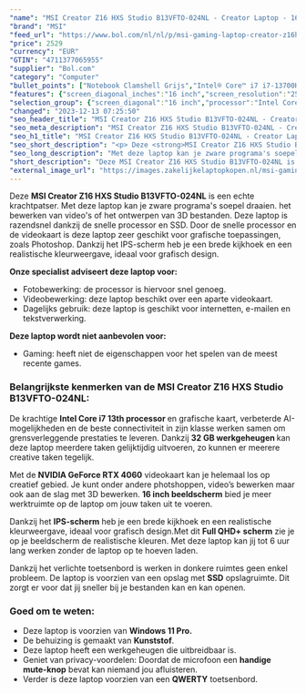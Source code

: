 ```yaml
---
"name": "MSI Creator Z16 HXS Studio B13VFTO-024NL - Creator Laptop - 16 inch - 120 Hz"
"brand": "MSI"
"feed_url": "https://www.bol.com/nl/nl/p/msi-gaming-laptop-creator-z16hxstudio-b13vfto-024nl/9300000142418930"
"price": 2529
"currency": "EUR"
"GTIN": "4711377065955"
"supplier": "Bol.com"
"category": "Computer"
"bullet_points": ["Notebook Clamshell Grijs","Intel® Core™ i7 i7-13700HX","40,6 cm (16\") Quad HD+ 2560 x 1600 Pixels","32 GB DDR5-SDRAM 5600 MHz 2 x 16 GB","2 TB SSD","NVIDIA GeForce RTX 4060 8 GB Intel® UHD Graphics","Wi-Fi 6E (802.11ax) Bluetooth 5.3","90 Wh 280 W","Windows 11 Pro"]
"features": {"screen_diagonal_inches":"16 inch","screen_resolution":"2560 x 1600 Pixels","processor_family":"Intel® Core™ i7","memory_size":"32 GB","memory_type":"DDR5-SDRAM","total_storage_space":"2 TB","graphics_card":"NVIDIA GeForce RTX 4060","graphics_memory_size":"8 GB","operating_system":"Windows 11 Pro","battery_capacity":"90 Wh","width":"359 mm","depth":"256 mm","height":"18,4 mm","weight":"2,35 kg","purpose_laptop":"Creative"}
"selection_group": {"screen_diagonal":"16 inch","processor":"Intel Core i7","changed_price_past_3_days":false,"product_family":"Creator"}
"changed": "2023-12-13 07:25:50"
"seo_header_title": "MSI Creator Z16 HXS Studio B13VFTO-024NL - Creator Laptop - 16 inch - 120 Hz"
"seo_meta_description": "MSI Creator Z16 HXS Studio B13VFTO-024NL - Creator Laptop - 16 inch - 120 Hz"
"seo_h1_title": "MSI Creator Z16 HXS Studio B13VFTO-024NL - Creator Laptop - 16 inch - 120 Hz"
"seo_short_description": "<p> Deze <strong>MSI Creator Z16 HXS Studio B13VFTO-024NL</strong> is een echte krachtpatser."
"seo_long_description": "Met deze laptop kan je zware programa's soepel draaien. het bewerken van video's of het ontwerpen van 3D bestanden. Deze laptop is razendsnel dankzij de snelle processor en SSD. Door de snelle processor en de videokaart is deze laptop zeer geschikt voor grafische toepassingen, zoals Photoshop. Dankzij het IPS-scherm heb je een brede kijkhoek en een realistische kleurweergave, ideaal voor grafisch design.  </p> <p> <strong>Onze specialist adviseert deze laptop voor:</strong> </p> <ul> <li>Fotobewerking: de processor is hiervoor snel genoeg. </li> <li>Videobewerking: deze laptop beschikt over een aparte videokaart. </li> <li>Dagelijks gebruik: deze laptop is geschikt voor internetten, e-mailen en tekstverwerking. </li> </ul> <p> <strong>Deze laptop wordt niet aanbevolen voor:</strong> </p> <ul> <li>Gaming: heeft niet de eigenschappen voor het spelen van de meest recente games. </li> </ul> <h3>Belangrijkste kenmerken van de MSI Creator Z16 HXS Studio B13VFTO-024NL:</h3> <p> De krachtige <strong> Intel Core i7 13th processor </strong>en grafische kaart, verbeterde AI-mogelijkheden en de beste connectiviteit in zijn klasse werken samen om grensverleggende prestaties te leveren. Dankzij <strong>32 GB werkgeheugen </strong>kan deze laptop meerdere taken gelijktijdig uitvoeren, zo kunnen er meerere creative taken tegelijk. </p> <p> Met de <strong> NVIDIA GeForce RTX 4060</strong> videokaart kan je helemaal los op creatief gebied. Je kunt onder andere photshoppen, video’s bewerken maar ook aan de slag met 3D bewerken. <strong>16 inch beeldscherm</strong> bied je meer werktruimte op de laptop om jouw taken uit te voeren. </p> <p> Dankzij het <strong> IPS-scherm</strong> heb je een brede kijkhoek en een realistische kleurweergave, ideaal voor grafisch design. Met dit <strong>Full QHD+ scherm</strong> zie je op je beeldscherm de realistische kleuren. Met deze laptop kan jij tot 6 uur lang werken zonder de laptop op te hoeven laden. </p> <p> Dankzij het verlichte toetsenbord is werken in donkere ruimtes geen enkel probleem. De laptop is voorzien van een opslag met <strong> SSD</strong> opslagruimte. Dit zorgt er voor dat jij sneller bij je bestanden kan en kan openen. </p> <h3>Goed om te weten:</h3> <ul> <li>Deze laptop is voorzien van <strong>Windows 11 Pro. </strong></li> <li>De behuizing is gemaakt van <strong>Kunststof</strong>. </li> <li>Deze laptop heeft een werkgeheugen die uitbreidbaar is. </li> <li>Geniet van privacy-voordelen: Doordat de microfoon een <strong>handige mute-knop</strong> bevat kan niemand jou afluisteren. </li> <li>Verder is deze laptop voorzien van een <strong>QWERTY</strong> toetsenbord. </li> </ul>"
"short_description": "Deze MSI Creator Z16 HXS Studio B13VFTO-024NL is een echte krachtpatser. Met deze laptop kan je zware programa's soepel draaien. het bewerken van video's of het ontwerpen van 3D bestanden. Deze laptop is razendsnel dankzij de snelle processor en SSD. Door de snelle processor en de videokaart is deze laptop zeer geschikt voor grafische toepassingen, zoals Photoshop. Dankzij het IPS-scherm heb je een brede kijkhoek en een realistische kleurweergave, ideaal voor grafisch design. Onze specialist adviseert deze laptop voor: Fotobewerking: de processor is hiervoor snel genoeg. Videobewerking: deze laptop beschikt over een aparte videokaart. Dagelijks gebruik: deze laptop is geschikt voor internetten, e-mailen en tekstverwerking. Deze laptop wordt niet aanbevolen voor: Gaming: heeft niet de eigenschappen voor het spelen van de meest recente games. Belangrijkste kenmerken van de MSI Creator Z16 HXS Studio B13VFTO-024NL: De krachtige Intel Core i7 13th processor en grafische kaart, verbeterde AI-mogelijkheden en de beste connectiviteit in zijn klasse werken samen om grensverleggende prestaties te leveren. Dankzij 32 GB werkgeheugen kan deze laptop meerdere taken gelijktijdig uitvoeren, zo kunnen er meerere creative taken tegelijk. Met de NVIDIA GeForce RTX 4060 videokaart kan je helemaal los op creatief gebied. Je kunt onder andere photshoppen, video’s bewerken maar ook aan de slag met 3D bewerken. 16 inch beeldscherm bied je meer werktruimte op de laptop om jouw taken uit te voeren. Dankzij het IPS-scherm heb je een brede kijkhoek en een realistische kleurweergave, ideaal voor grafisch design.Met dit Full QHD+ scherm zie je op je beeldscherm de realistische kleuren. Met deze laptop kan jij tot 6 uur lang werken zonder de laptop op te hoeven laden. Dankzij het verlichte toetsenbord is werken in donkere ruimtes geen enkel probleem. De laptop is voorzien van een opslag met SSD opslagruimte. Dit zorgt er voor dat jij sneller bij je bestanden kan en kan openen. Goed om te weten: Deze laptop is voorzien van Windows 11 Pro. De behuizing is gemaakt van Kunststof. Deze laptop heeft een werkgeheugen die uitbreidbaar is. Geniet van privacy-voordelen: Doordat de microfoon een handige mute-knop bevat kan niemand jou afluisteren. Verder is deze laptop voorzien van een QWERTY toetsenbord."
"external_image_url": "https://images.zakelijkelaptopkopen.nl/msi-gaming-laptop-creator-z16hxstudio-b13vfto-024nl.webp"
---
```


<p> Deze <strong>MSI Creator Z16 HXS Studio B13VFTO-024NL</strong> is een echte krachtpatser. Met deze laptop kan je zware programa's soepel draaien. het bewerken van video's of het ontwerpen van 3D bestanden. Deze laptop is razendsnel dankzij de snelle processor en SSD. Door de snelle processor en de videokaart is deze laptop zeer geschikt voor grafische toepassingen, zoals Photoshop. Dankzij het IPS-scherm heb je een brede kijkhoek en een realistische kleurweergave, ideaal voor grafisch design.  </p> <p> <strong>Onze specialist adviseert deze laptop voor:</strong> </p> <ul> <li>Fotobewerking: de processor is hiervoor snel genoeg.</li> <li>Videobewerking: deze laptop beschikt over een aparte videokaart.</li> <li>Dagelijks gebruik: deze laptop is geschikt voor internetten, e-mailen en tekstverwerking. </li> </ul> <p> <strong>Deze laptop wordt niet aanbevolen voor:</strong> </p> <ul> <li>Gaming: heeft niet de eigenschappen voor het spelen van de meest recente games. </li> </ul> <h3>Belangrijkste kenmerken van de MSI Creator Z16 HXS Studio B13VFTO-024NL:</h3> <p> De krachtige <strong> Intel Core i7 13th processor </strong>en grafische kaart, verbeterde AI-mogelijkheden en de beste connectiviteit in zijn klasse werken samen om grensverleggende prestaties te leveren. Dankzij <strong>32 GB werkgeheugen </strong>kan deze laptop meerdere taken gelijktijdig uitvoeren, zo kunnen er meerere creative taken tegelijk. </p> <p> Met de <strong> NVIDIA GeForce RTX 4060</strong> videokaart kan je helemaal los op creatief gebied. Je kunt onder andere photshoppen, video’s bewerken maar ook aan de slag met 3D bewerken. <strong>16 inch beeldscherm</strong> bied je meer werktruimte op de laptop om jouw taken uit te voeren. </p> <p> Dankzij het <strong> IPS-scherm</strong> heb je een brede kijkhoek en een realistische kleurweergave, ideaal voor grafisch design.Met dit <strong>Full QHD+ scherm</strong> zie je op je beeldscherm de realistische kleuren. Met deze laptop kan jij tot 6 uur lang werken zonder de laptop op te hoeven laden. </p> <p> Dankzij het verlichte toetsenbord is werken in donkere ruimtes geen enkel probleem. De laptop is voorzien van een opslag met <strong> SSD</strong> opslagruimte. Dit zorgt er voor dat jij sneller bij je bestanden kan en kan openen. </p> <h3>Goed om te weten:</h3> <ul> <li>Deze laptop is voorzien van <strong>Windows 11 Pro.</strong></li> <li>De behuizing is gemaakt van <strong>Kunststof</strong>.</li> <li>Deze laptop heeft een werkgeheugen die uitbreidbaar is.</li> <li>Geniet van privacy-voordelen: Doordat de microfoon een <strong>handige mute-knop</strong> bevat kan niemand jou afluisteren.</li> <li>Verder is deze laptop voorzien van een <strong>QWERTY</strong> toetsenbord.</li> </ul>
